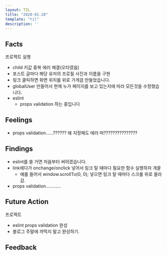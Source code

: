 ```yaml
---
layout: TIL
title: "2020-01-28"
template: "til"
description: ''
---
```


## Facts

프로젝트 실행

- child 키값 중복 에러 해결(오타였음)
- 포스트 글마다 해당 유저의 프로필 사진과 이름을 구현
- 링크 클릭하면 화면 위치를 위로 가게끔 만들었습니다.
- globalUser 만들어서 현제 누가 페이지를 보고 있는지에 따라 모든것을 수정했습니다.
- eslint
  - props validation 하는 중입니다

## Feelings

- props validation......?????? 왜 지정해도 에러 떠???????????????

## Findings

- eslint를 쓸 거면 처음부터 써야겠습니다.
- link에다가 onchange/onclick 넣어서 링크 탈 때마다 필요한 함수 실행하자 개꿀
  - 예를 들어서 window.scrollTo(0, 0); 넣으면 링크 탈 때마다 스크롤 위로 올라감.
- props validation............

## Future Action

프로젝트

- eslint props validation 완성
- 블로그 주말에 까먹지 말고 완성하기.

## Feedback
